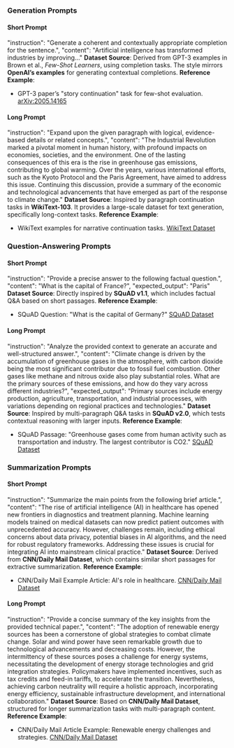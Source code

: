 
### Generation Prompts
#### Short Prompt
"instruction": "Generate a coherent and contextually appropriate completion for the sentence.",
"content": "Artificial intelligence has transformed industries by improving..."
**Dataset Source**:
Derived from GPT-3 examples in Brown et al., *Few-Shot Learners*, using completion tasks. The style mirrors **OpenAI’s examples** for generating contextual completions.
**Reference Example**:
- GPT-3 paper’s "story continuation" task for few-shot evaluation.
  [arXiv:2005.14165](https://arxiv.org/abs/2005.14165)

#### Long Prompt
"instruction": "Expand upon the given paragraph with logical, evidence-based details or related concepts.",
"content": "The Industrial Revolution marked a pivotal moment in human history, with profound impacts on economies, societies, and the environment. One of the lasting consequences of this era is the rise in greenhouse gas emissions, contributing to global warming. Over the years, various international efforts, such as the Kyoto Protocol and the Paris Agreement, have aimed to address this issue. Continuing this discussion, provide a summary of the economic and technological advancements that have emerged as part of the response to climate change."
**Dataset Source**:
Inspired by paragraph continuation tasks in **WikiText-103**. It provides a large-scale dataset for text generation, specifically long-context tasks.
**Reference Example**:
- WikiText examples for narrative continuation tasks.
  [WikiText Dataset](https://paperswithcode.com/dataset/wikitext-103)

### Question-Answering Prompts
#### Short Prompt
"instruction": "Provide a precise answer to the following factual question.",
"content": "What is the capital of France?",
"expected_output": "Paris"
**Dataset Source**:
Directly inspired by **SQuAD v1.1**, which includes factual Q&A based on short passages.
**Reference Example**:
- SQuAD Question: "What is the capital of Germany?"
  [SQuAD Dataset](https://rajpurkar.github.io/SQuAD-explorer/)

#### Long Prompt
"instruction": "Analyze the provided context to generate an accurate and well-structured answer.",
"content": "Climate change is driven by the accumulation of greenhouse gases in the atmosphere, with carbon dioxide being the most significant contributor due to fossil fuel combustion. Other gases like methane and nitrous oxide also play substantial roles. What are the primary sources of these emissions, and how do they vary across different industries?",
"expected_output": "Primary sources include energy production, agriculture, transportation, and industrial processes, with variations depending on regional practices and technologies."
**Dataset Source**:
Inspired by multi-paragraph Q&A tasks in **SQuAD v2.0**, which tests contextual reasoning with larger inputs.
**Reference Example**:
- SQuAD Passage: "Greenhouse gases come from human activity such as transportation and industry. The largest contributor is CO2."
  [SQuAD Dataset](https://rajpurkar.github.io/SQuAD-explorer/)

### Summarization Prompts
#### Short Prompt
"instruction": "Summarize the main points from the following brief article.",
"content": "The rise of artificial intelligence (AI) in healthcare has opened new frontiers in diagnostics and treatment planning. Machine learning models trained on medical datasets can now predict patient outcomes with unprecedented accuracy. However, challenges remain, including ethical concerns about data privacy, potential biases in AI algorithms, and the need for robust regulatory frameworks. Addressing these issues is crucial for integrating AI into mainstream clinical practice."
**Dataset Source**:
Derived from **CNN/Daily Mail Dataset**, which contains similar short passages for extractive summarization.
**Reference Example**:
- CNN/Daily Mail Example Article: AI's role in healthcare.
  [CNN/Daily Mail Dataset](https://github.com/abisee/cnn-dailymail)

#### Long Prompt
"instruction": "Provide a concise summary of the key insights from the provided technical paper.",
"content": "The adoption of renewable energy sources has been a cornerstone of global strategies to combat climate change. Solar and wind power have seen remarkable growth due to technological advancements and decreasing costs. However, the intermittency of these sources poses a challenge for energy systems, necessitating the development of energy storage technologies and grid integration strategies. Policymakers have implemented incentives, such as tax credits and feed-in tariffs, to accelerate the transition. Nevertheless, achieving carbon neutrality will require a holistic approach, incorporating energy efficiency, sustainable infrastructure development, and international collaboration."
**Dataset Source**:
Based on **CNN/Daily Mail Dataset**, structured for longer summarization tasks with multi-paragraph content.
**Reference Example**:
- CNN/Daily Mail Article Example: Renewable energy challenges and strategies.
  [CNN/Daily Mail Dataset](https://github.com/abisee/cnn-dailymail)
